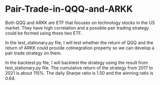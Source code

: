 # Pair-Trade-in-QQQ-and-ARKK
Both QQQ and ARKK are ETF that focuses on technology stocks in the US market. 
They have high correlation and a possible pair trading strategy could be formed using thses two ETF.

In the test_stationary.py file, I will test whether the return of QQQ and the return of ARKK could provide cotinegration property 
so we can develop a pair trade strategy on them.

In the backtest.py file, I will backtest the strategy using the result from test_stationary.py file. 
The cumulative return of the strategy from 2017 to 2021 is about 115%.
The daily Sharpe ratio is 1.50 and the winning ratio is 0.64.
